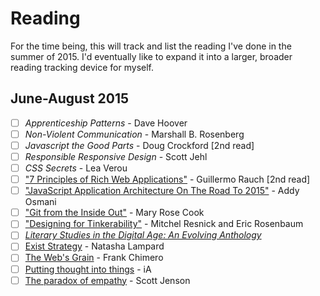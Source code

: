 # Reading
For the time being, this will track and list the reading I've done in the summer of 2015. I'd eventually like to expand it into a larger, broader reading tracking device for myself.

## June-August 2015
* [ ] *Apprenticeship Patterns* - Dave Hoover
* [ ] *Non-Violent Communication* - Marshall B. Rosenberg
* [ ] *Javascript the Good Parts* - Doug Crockford [2nd read]
* [ ] *Responsible Responsive Design* - Scott Jehl
* [ ] *CSS Secrets* - Lea Verou
* [ ] ["7 Principles of Rich Web Applications"](http://rauchg.com/2014/7-principles-of-rich-web-applications/) - Guillermo Rauch [2nd read]
* [ ] ["JavaScript Application Architecture On The Road To 2015"](https://medium.com/dev-channel/javascript-application-architecture-on-the-road-to-2015-d8125811101b) - Addy Osmani
* [ ] ["Git from the Inside Out"](https://codewords.recurse.com/issues/two/git-from-the-inside-out) - Mary Rose Cook
* [ ] ["Designing for Tinkerability"](http://web.media.mit.edu/~mres/papers/designing-for-tinkerability.pdf) - Mitchel Resnick and Eric Rosenbaum
* [ ] [*Literary Studies in the Digital Age: An Evolving Anthology*](https://dlsanthology.commons.mla.org/)
* [ ] [Exist Strategy](https://the-pastry-box-project.net/natasha-lampard/2015-march-27) - Natasha Lampard
* [ ] [The Web's Grain](http://frankchimero.com/talks/the-webs-grain/transcript/) - Frank Chimero
* [ ] [Putting thought into things](https://ia.net/know-how/putting-thought-into-things) - iA
* [ ] [The paradox of empathy](http://jenson.org/paradox/) - Scott Jenson
